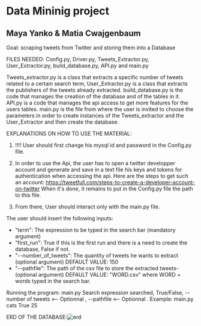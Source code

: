 # Data Mininig project
## Maya Yanko & Matia Cwajgenbaum

Goal: scraping tweets from Twitter and storing them into a Database

FILES NEEDED: Config.py, Driver.py, Tweets_Extractor.py, User_Extractor.py, build_database.py, API.py and main.py 

Tweets_extractor.py is a class that extracts a specific number of tweets related to a certain search term,
User_Extractor.py is a class that extracts the publishers of the tweets already extracted.
build_database.py is the code that manages the creation of the database and of the tables in it.
API.py is a code that manages the api access to get more features for the users tables.
main.py is the file from where the user is invited to choose the parameters in order to create instances of the Tweets_extractor and the User_Extractor and then create the database.

  
  
  

EXPLANATIONS ON HOW TO USE THE MATERIAL:

1) !!!! User should first change his mysql id and password in the Config.py file.

2) In order to use the Api, the user has to open a twitter developper account and generate and save in a text file his keys and tokens for authentication when accessing the api.
Here are the steps to get such an account: https://tweetfull.com/steps-to-create-a-developer-account-on-twitter
When it's done, it remains to put in the Config.py file the path to this file.

3) From there, User should interact only with the main.py file.

The user should insert the following inputs:

* "term": The expression to be typed in the search bar (mandatory argument)
* "first_run": True if this is the first run and there is a need to create the database, False if not. 
* "--number_of_tweets": The quantity of tweets he wants to extract (optional argument)
  DEFAULT VALUE: 150
* "--pathfile": The path of the csv file to store the extracted tweets- (optional argument)
  DEFAULT VALUE:  "WORD.csv" where WORD = words typed in the search bar.

Running the program: main.py Search expression searched, True/False, --number of tweets <-- Optionnal , --pathfile <-- Optionnal . Example: main.py cats True 25 






ERD OF THE DATABASE:![erd](https://user-images.githubusercontent.com/100132518/163449331-3e7f62b1-4241-4214-90d1-fa2075761407.png)


